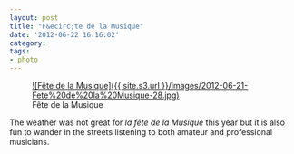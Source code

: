 ```yaml
---
layout: post
title: "F&ecirc;te de la Musique"
date: '2012-06-22 16:16:02'
category: 
tags:
- photo
---
```


<figure>
  <a href="{{ site.s3.url }}/images/2012-06-21-Fete%20de%20la%20Musique-28.jpg" rel="lightbox" title="F&ecirc;te de la Musique">
  ![F&ecirc;te de la Musique]({{ site.s3.url }}/images/2012-06-21-Fete%20de%20la%20Musique-28.jpg)
  </a>
  <figcaption>F&ecirc;te de la Musique</figcaption>
</figure>

The weather was not great for _la f&ecirc;te de la Musique_ this year but it is also fun to wander in the streets listening to both amateur and professional musicians.
